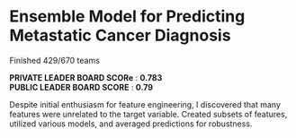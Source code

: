 # Ensemble Model for Predicting Metastatic Cancer Diagnosis

Finished 429/670 teams 

**PRIVATE LEADER BOARD SCORe** : **0.783**   <br>
**PUBLIC LEADER BOARD SCORE** : **0.79**

 Despite initial enthusiasm for feature engineering, I discovered that many features were unrelated to the target variable. Created subsets of features, utilized various models, and averaged predictions for robustness.
